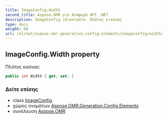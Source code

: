 ```yaml
---
title: ImageConfig.Width
second_title: Aspose.OMR για Αναφορά API .NET
description: ImageConfig ιδιοκτησία. Πλάτος εικόνας
type: docs
weight: 60
url: /el/net/aspose.omr.generation.config.elements/imageconfig/width/
---
```

## ImageConfig.Width property

Πλάτος εικόνας

```csharp
public int Width { get; set; }
```

### Δείτε επίσης

* class [ImageConfig](../)
* χώρος ονομάτων [Aspose.OMR.Generation.Config.Elements](../../imageconfig/)
* συνέλευση [Aspose.OMR](../../../)


